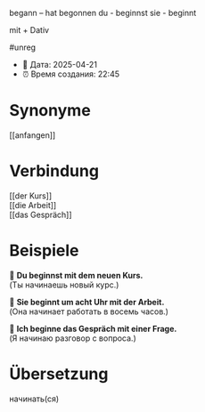 begann – hat begonnen
du - beginnst
sie - beginnt

mit + Dativ

#unreg
- 📍 Дата: 2025-04-21
- ⏰ Время создания: 22:45

# Synonyme
[[anfangen]]
# Verbindung 
[[der Kurs]]  
[[die Arbeit]]  
[[das Gespräch]]

# Beispiele
🔹 **Du beginnst mit dem neuen Kurs.**  
(Ты начинаешь новый курс.)

🔹 **Sie beginnt um acht Uhr mit der Arbeit.**  
(Она начинает работать в восемь часов.)

🔹 **Ich beginne das Gespräch mit einer Frage.**  
(Я начинаю разговор с вопроса.)
# Übersetzung
начинать(ся)